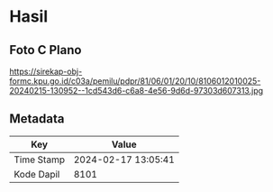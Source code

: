 # Hasil

## Foto C Plano

https://sirekap-obj-formc.kpu.go.id/c03a/pemilu/pdpr/81/06/01/20/10/8106012010025-20240215-130952--1cd543d6-c6a8-4e56-9d6d-97303d607313.jpg


## Metadata

| Key        | Value               |
| ---------- | ------------------- |
| Time Stamp | 2024-02-17 13:05:41 |
| Kode Dapil | 8101                |



